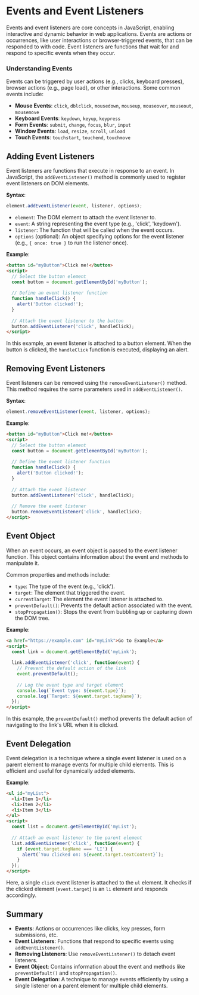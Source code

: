# Events and Event Listeners

Events and event listeners are core concepts in JavaScript, enabling interactive and dynamic behavior in web applications. Events are actions or occurrences, like user interactions or browser-triggered events, that can be responded to with code. Event listeners are functions that wait for and respond to specific events when they occur.

### Understanding Events

Events can be triggered by user actions (e.g., clicks, keyboard presses), browser actions (e.g., page load), or other interactions. Some common events include:

- **Mouse Events**: `click`, `dblclick`, `mousedown`, `mouseup`, `mouseover`, `mouseout`, `mousemove`
- **Keyboard Events**: `keydown`, `keyup`, `keypress`
- **Form Events**: `submit`, `change`, `focus`, `blur`, `input`
- **Window Events**: `load`, `resize`, `scroll`, `unload`
- **Touch Events**: `touchstart`, `touchend`, `touchmove`

## Adding Event Listeners

Event listeners are functions that execute in response to an event. In JavaScript, the `addEventListener()` method is commonly used to register event listeners on DOM elements.

**Syntax**:
```javascript
element.addEventListener(event, listener, options);
```

- `element`: The DOM element to attach the event listener to.
- `event`: A string representing the event type (e.g., 'click', 'keydown').
- `listener`: The function that will be called when the event occurs.
- `options` (optional): An object specifying options for the event listener (e.g., `{ once: true }` to run the listener once).

**Example**:
```html
<button id="myButton">Click me!</button>
<script>
  // Select the button element
  const button = document.getElementById('myButton');
  
  // Define an event listener function
  function handleClick() {
    alert('Button clicked!');
  }
  
  // Attach the event listener to the button
  button.addEventListener('click', handleClick);
</script>
```

In this example, an event listener is attached to a button element. When the button is clicked, the `handleClick` function is executed, displaying an alert.

## Removing Event Listeners

Event listeners can be removed using the `removeEventListener()` method. This method requires the same parameters used in `addEventListener()`.

**Syntax**:
```javascript
element.removeEventListener(event, listener, options);
```

**Example**:
```html
<button id="myButton">Click me!</button>
<script>
  // Select the button element
  const button = document.getElementById('myButton');
  
  // Define the event listener function
  function handleClick() {
    alert('Button clicked!');
  }
  
  // Attach the event listener
  button.addEventListener('click', handleClick);
  
  // Remove the event listener
  button.removeEventListener('click', handleClick);
</script>
```

## Event Object

When an event occurs, an event object is passed to the event listener function. This object contains information about the event and methods to manipulate it.

Common properties and methods include:

- `type`: The type of the event (e.g., 'click').
- `target`: The element that triggered the event.
- `currentTarget`: The element the event listener is attached to.
- `preventDefault()`: Prevents the default action associated with the event.
- `stopPropagation()`: Stops the event from bubbling up or capturing down the DOM tree.

**Example**:
```html
<a href="https://example.com" id="myLink">Go to Example</a>
<script>
  const link = document.getElementById('myLink');
  
  link.addEventListener('click', function(event) {
    // Prevent the default action of the link
    event.preventDefault();
    
    // Log the event type and target element
    console.log(`Event type: ${event.type}`);
    console.log(`Target: ${event.target.tagName}`);
  });
</script>
```

In this example, the `preventDefault()` method prevents the default action of navigating to the link's URL when it is clicked.

## Event Delegation

Event delegation is a technique where a single event listener is used on a parent element to manage events for multiple child elements. This is efficient and useful for dynamically added elements.

**Example**:
```html
<ul id="myList">
  <li>Item 1</li>
  <li>Item 2</li>
  <li>Item 3</li>
</ul>
<script>
  const list = document.getElementById('myList');
  
  // Attach an event listener to the parent element
  list.addEventListener('click', function(event) {
    if (event.target.tagName === 'LI') {
      alert(`You clicked on: ${event.target.textContent}`);
    }
  });
</script>
```

Here, a single `click` event listener is attached to the `ul` element. It checks if the clicked element (`event.target`) is an `li` element and responds accordingly.

## Summary

- **Events**: Actions or occurrences like clicks, key presses, form submissions, etc.
- **Event Listeners**: Functions that respond to specific events using `addEventListener()`.
- **Removing Listeners**: Use `removeEventListener()` to detach event listeners.
- **Event Object**: Contains information about the event and methods like `preventDefault()` and `stopPropagation()`.
- **Event Delegation**: A technique to manage events efficiently by using a single listener on a parent element for multiple child elements.
